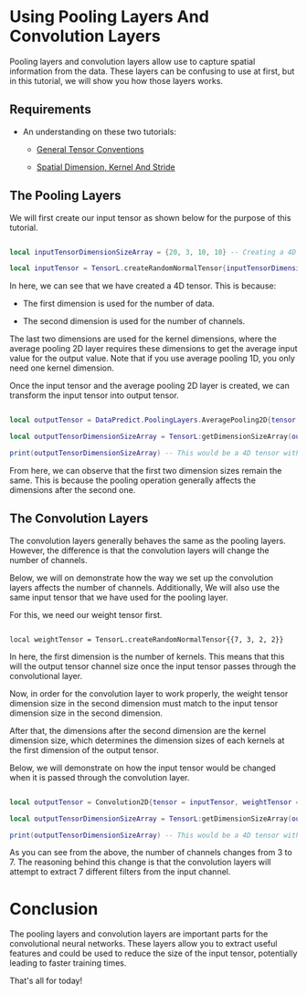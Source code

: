 # Using Pooling Layers And Convolution Layers

Pooling layers and convolution layers allow use to capture spatial information from the data. These layers can be confusing to use at first, but in this tutorial, we will show you how those layers works.

## Requirements

* An understanding on these two tutorials:

  * [General Tensor Conventions](GeneralTensorConventions.md)

  * [Spatial Dimension, Kernel And Stride](SpatialDimensionKernelAndStride.md)

## The Pooling Layers

We will first create our input tensor as shown below for the purpose of this tutorial.

```lua

local inputTensorDimensionSizeArray = {20, 3, 10, 10} -- Creating a 4D tensor with the size of 20 x 3 x 10 x 10.

local inputTensor = TensorL.createRandomNormalTensor{inputTensorDimensionSizeArray}

```

In here, we can see that we have created a 4D tensor. This is because:

* The first dimension is used for the number of data.

* The second dimension is used for the number of channels.

The last two dimensions are used for the kernel dimensions, where the average pooling 2D layer requires these dimensions to get the average input value for the output value. Note that if you use average pooling 1D, you only need one kernel dimension.

Once the input tensor and the average pooling 2D layer is created, we can transform the input tensor into output tensor.

```lua

local outputTensor = DataPredict.PoolingLayers.AveragePooling2D{tensor = inputTensor, kernelDimensionSizeArray = {2, 2}, strideDimensionSizeArray = {2, 2}}

local outputTensorDimensionSizeArray = TensorL:getDimensionSizeArray(outputTensor)

print(outputTensorDimensionSizeArray) -- This would be a 4D tensor with the size of 20 x 3 x 5 x 5.

```

From here, we can observe that the first two dimension sizes remain the same. This is because the pooling operation generally affects the dimensions after the second one.

## The Convolution Layers

The convolution layers generally behaves the same as the pooling layers. However, the difference is that the convolution layers will change the number of channels. 

Below, we will on demonstrate how the way we set up the convolution layers affects the number of channels. Additionally, We will also use the same input tensor that we have used for the pooling layer.

For this, we need our weight tensor first.

```

local weightTensor = TensorL.createRandomNormalTensor{{7, 3, 2, 2}}

```

In here, the first dimension is the number of kernels. This means that this will the output tensor channel size once the input tensor passes through the convolutional layer.

Now, in order for the convolution layer to work properly, the weight tensor dimension size in the second dimension must match to the input tensor dimension size in the second dimension.

After that, the dimensions after the second dimension are the kernel dimension size, which determines the dimension sizes of each kernels at the first dimension of the output tensor.

Below, we will demonstrate on how the input tensor would be changed when it is passed through the convolution layer.

```lua

local outputTensor = Convolution2D{tensor = inputTensor, weightTensor = weightTensor, strideDimensionSizeArray = {2, 2}}

local outputTensorDimensionSizeArray = TensorL:getDimensionSizeArray(outputTensor)

print(outputTensorDimensionSizeArray) -- This would be a 4D tensor with the size of 20 x 7 x 5 x 5.

```

As you can see from the above, the number of channels changes from 3 to 7. The reasoning behind this change is that the convolution layers will attempt to extract 7 different filters from the input channel.

# Conclusion

The pooling layers and convolution layers are important parts for the convolutional neural networks. These layers allow you to extract useful features and could be used to reduce the size of the input tensor, potentially leading to faster training times.

That's all for today!
